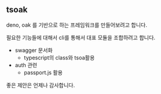 ## tsoak

deno, oak 를 기반으로 하는 프레임워크를 만들어보려고 합니다.

필요한 기능들에 대해서 cli를 통해서 대표 모듈을 조합하려고 합니다.

- swagger 문서화
  - typescript의 class와 tsoa활용
- auth 관련
  - passport.js 활용 

좋은 제안은 언제나 감사합니다.